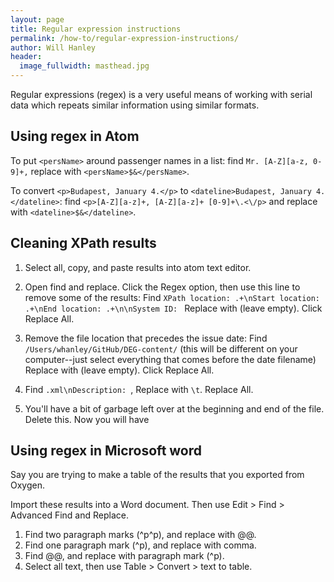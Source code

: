 ```yaml
---
layout: page
title: Regular expression instructions
permalink: /how-to/regular-expression-instructions/
author: Will Hanley
header:
  image_fullwidth: masthead.jpg
---
```

Regular expressions (regex) is a very useful means of working with serial data which repeats similar information using similar formats.

## Using regex in Atom

To put `<persName>` around passenger names in a list: find `Mr. [A-Z][a-z, 0-9]+,` replace with `<persName>$&</persName>`.

To convert `<p>Budapest, January 4.</p>` to `<dateline>Budapest, January 4.</dateline>`: find `<p>[A-Z][a-z]+, [A-Z][a-z]+ [0-9]+\.<\/p>` and replace with `<dateline>$&</dateline>`.

## Cleaning XPath results

1. Select all, copy, and paste results into atom text editor.

2. Open find and replace. Click the Regex option, then use this line to remove some of the results:
Find `XPath location: .+\nStart location: .+\nEnd location: .+\n\nSystem ID: `
Replace with (leave empty). Click Replace All.

3. Remove the file location that precedes the issue date:
Find `/Users/whanley/GitHub/DEG-content/` (this will be different on your computer--just select everything that comes before the date filename)
Replace with (leave empty). Click Replace All.

4. Find `.xml\nDescription: `, Replace with `\t`. Replace All.

5. You'll have a bit of garbage left over at the beginning and end of the file. Delete this. Now you will have 

## Using regex in Microsoft word

Say you are trying to make a table of the results that you exported from Oxygen.

Import these results into a Word document. Then use Edit > Find > Advanced Find and Replace.

1. Find two paragraph marks (^p^p), and replace with @@.
2. Find one paragraph mark (^p), and replace with comma.
3. Find @@, and replace with paragraph mark (^p).
4. Select all text, then use Table > Convert > text to table.

